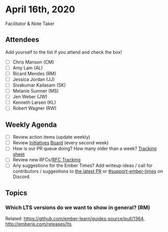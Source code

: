 # April 16th, 2020

Facilitator & Note Taker
<mention>

## Attendees

Add yourself to the list if you attend and check the box!

- [ ]  Chris Manson (CM)
- [ ]  Amy Lam (AL)
- [ ]  Ricard Mendes (RM)
- [ ]  Jessica Jordan (JJ)
- [ ]  Sivakumar Kailasam (SK)
- [ ]  Melanie Sumner (MS)
- [ ]  Jen Weber (JW)
- [ ]  Kenneth Larsen (KL)
- [ ]  Robert Wagner (RW)

## Weekly Agenda

- [ ]  Review action items (update weekly)
- [ ]  Review [Initiatives](https://github.com/orgs/ember-learn/projects/19) [Board](https://github.com/orgs/ember-learn/projects/33) [](https://github.com/orgs/ember-learn/projects/19)(every second week)
- [ ]  How is our PR queue doing? How many older than a week? [Tracking sheet](https://docs.google.com/spreadsheets/d/1sPyN9z9wZMpTNwqCfa6R9QSPZkIW4iQd-H4gZC7ILLk/edit#gid=2035777454)
- [ ]  Review new RFCs/[RFC Tracking](https://github.com/emberjs/rfc-tracking)
- [ ]  Any suggestions for the Ember Times? Add writeup ideas / call for contributors / suggestions to [the latest PR](https://github.com/ember-learn/ember-blog/pulls?q=is%3Aopen+is%3Apr+label%3A%22%F0%9F%97%9E+embertimes%22%20or%20#support-ember-times) or [#support-ember-times](https://discordapp.com/channels/480462759797063690/485450546887786506) on Discord.

## Topics

### Which LTS versions do we want to show in general? (RM)
Related: https://github.com/ember-learn/guides-source/pull/1364, http://emberjs.com/releases/lts

